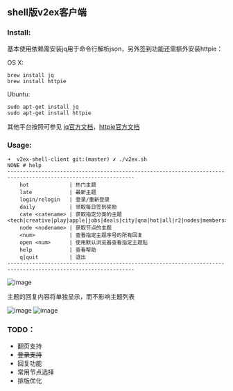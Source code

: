 ## shell版v2ex客户端

### Install:

基本使用依赖需安装jq用于命令行解析json，另外签到功能还需额外安装httpie：

OS X: 

```
brew install jq
brew install httpie
```

Ubuntu:

```
sudo apt-get install jq
sudo apt-get install httpie
```

其他平台按照可参见 [jq官方文档](https://stedolan.github.io/jq/download/)，[httpie官方文档](https://github.com/jkbrzt/httpie)

### Usage:

```
➜  v2ex-shell-client git:(master) ✗ ./v2ex.sh
NONE # help
---------------------------------------------------------------------------------------------------------------
    hot             | 热门主题
    late            | 最新主题
    login/relogin   | 登录/重新登录
    daily           | 领取每日签到奖励
    cate <catename> | 获取指定分类的主题<tech|creative|play|apple|jobs|deals|city|qna|hot|all|r2|nodes|members>
    node <nodename> | 获取节点的主题
    <num>           | 查看指定主题序号的所有回复
    open <num>      | 使用默认浏览器查看指定主题贴
    help            | 查看帮助
    q|quit          | 退出
---------------------------------------------------------------------------------------------------------------
```

![image](https://raw.githubusercontent.com/six-ddc/v2ex-shell-client/master/capture/a.png)

主题的回复内容将单独显示，而不影响主题列表

![image](https://raw.githubusercontent.com/six-ddc/v2ex-shell-client/master/capture/b.png)
![image](https://raw.githubusercontent.com/six-ddc/v2ex-shell-client/master/capture/c.png)

### TODO：

* 翻页支持
* ~~登录支持~~
* 回复功能
* 常用节点选择
* 排版优化
